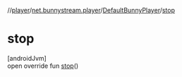 //[player](../../../index.md)/[net.bunnystream.player](../index.md)/[DefaultBunnyPlayer](index.md)/[stop](stop.md)

# stop

[androidJvm]\
open override fun [stop](stop.md)()
